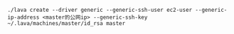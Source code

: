 ---
---

	./lava create --driver generic --generic-ssh-user ec2-user --generic-ip-address <master的公网ip> --generic-ssh-key ~/.lava/machines/master/id_rsa master